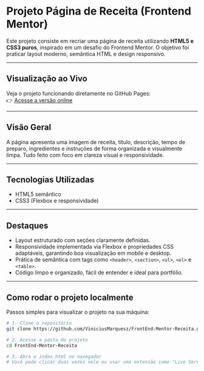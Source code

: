 # Projeto Página de Receita (Frontend Mentor)

Este projeto consiste em recriar uma página de receita utilizando **HTML5 e CSS3 puros**, inspirado em um desafio do Frontend Mentor. O objetivo foi praticar layout moderno, semântica HTML e design responsivo.

---

##  Visualização ao Vivo

Veja o projeto funcionando diretamente no GitHub Pages:  
👉 [Acesse a versão online](https://viniciusmarquesz.github.io/FrontEnd-Mentor-Receita/)

---

##  Visão Geral

A página apresenta uma imagem de receita, título, descrição, tempo de preparo, ingredientes e instruções de forma organizada e visualmente limpa. Tudo feito com foco em clareza visual e responsividade.

---

##  Tecnologias Utilizadas

- HTML5 semântico  
- CSS3 (Flexbox e responsividade)  

---

##  Destaques

- Layout estruturado com seções claramente definidas.
- Responsividade implementada via Flexbox e propriedades CSS adaptáveis, garantindo boa visualização em mobile e desktop.
- Prática de semântica com tags como `<header>`, `<section>`, `<ul>`, `<ol>` e `<table>`.
- Código limpo e organizado, fácil de entender e ideal para portfólio.

---

##  Como rodar o projeto localmente

Passos simples para visualizar o projeto na sua máquina:

```bash
# 1. Clone o repositório
git clone https://github.com/ViniciusMarquesz/FrontEnd-Mentor-Receita.git

# 2. Acesse a pasta do projeto
cd FrontEnd-Mentor-Receita

# 3. Abra o index.html no navegador
# Você pode clicar duas vezes nele ou usar uma extensão como "Live Server" no VS Code
